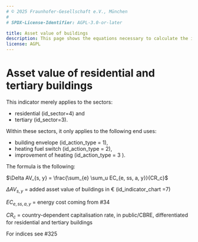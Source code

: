 ```yaml
---
# © 2025 Fraunhofer-Gesellschaft e.V., München
#
# SPDX-License-Identifier: AGPL-3.0-or-later

title: Asset value of buildings
description: This page shows the equations necessary to calculate the impact of energy efficiency on asset values of residential and tertiary buildings.
license: AGPL
---
```


<!--
© 2024, 2025 Fraunhofer-Gesellschaft e.V., München

SPDX-License-Identifier: AGPL-3.0-or-later
-->

Asset value of residential and tertiary buildings
=

This indicator merely applies to the sectors:

- residential (id_sector=4) and
- tertiary (id_sector=3). 

Within these sectors, it only applies to the following end uses:

- building envelope (id_action_type = 1),
- heating fuel switch (id_action_type = 2),  
- improvement of heating (id_action_type = 3 ). 

The formula is the following:

$\Delta AV_{s, y} = \frac{\sum_{e} \sum_u EC_{e, ss, a, y}}{CR_c}$

$\Delta AV_{s, y}$ = added asset value of buildings in € (id_indicator_chart =7)

$EC_{e, ss, a, y}$ = energy cost coming from #34

$CR_c$ = country-dependent capitalisation rate, in public/CBRE, differentiated for residential and tertiary buildings

For indices see #325
